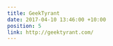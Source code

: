 ```yaml
---
title: GeekTyrant
date: 2017-04-10 13:46:00 +10:00
position: 5
link: http://geektyrant.com/
---
```


